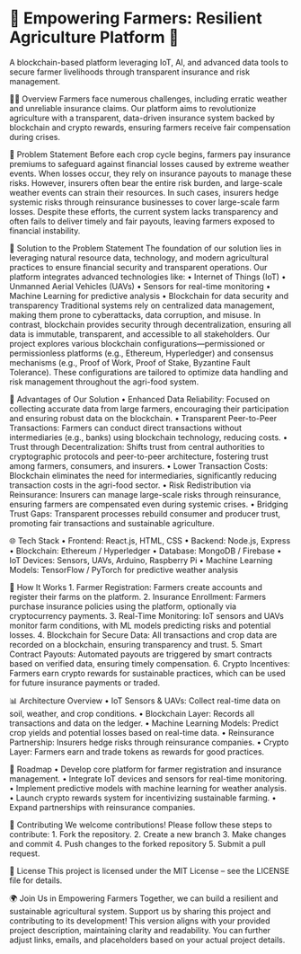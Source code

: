 # 🌾 Empowering Farmers: Resilient Agriculture Platform 🚀

A blockchain-based platform leveraging IoT, AI, and advanced data tools to secure farmer livelihoods through transparent insurance and risk management.

🧑‍🌾 Overview
     Farmers face numerous challenges, including erratic weather and unreliable insurance claims. Our platform aims to revolutionize          agriculture with a transparent, data-driven insurance system backed by blockchain and crypto rewards, ensuring farmers receive fair      compensation during crises.
     
🛑 Problem Statement
     Before each crop cycle begins, farmers pay insurance premiums to safeguard against financial losses caused by extreme weather            events. When losses occur, they rely on insurance payouts to manage these risks. However, insurers often bear the entire risk            burden, and large-scale weather events can strain their resources. In such cases, insurers hedge systemic risks through reinsurance      businesses to cover large-scale farm losses.
     Despite these efforts, the current system lacks transparency and often fails to deliver timely and fair payouts, leaving farmers         exposed to financial instability.
    
🌱 Solution to the Problem Statement
     The foundation of our solution lies in leveraging natural resource data, technology, and modern agricultural practices to ensure         financial security and transparent operations. Our platform integrates advanced technologies like:
       	•	Internet of Things (IoT)
       	•	Unmanned Aerial Vehicles (UAVs)
       	•	Sensors for real-time monitoring
       	•	Machine Learning for predictive analysis
       	•	Blockchain for data security and transparency
         Traditional systems rely on centralized data management, making them prone to cyberattacks, data corruption, and misuse. In              contrast, blockchain provides security through decentralization, ensuring all data is immutable, transparent, and accessible to          all stakeholders.
         Our project explores various blockchain configurations—permissioned or permissionless platforms (e.g., Ethereum, Hyperledger)            and consensus mechanisms (e.g., Proof of Work, Proof of Stake, Byzantine Fault Tolerance). These configurations are tailored to          optimize data handling and risk management throughout the agri-food system.

🌾 Advantages of Our Solution
       •	Enhanced Data Reliability: Focused on collecting accurate data from large farmers, encouraging their participation and ensuring          robust data on the blockchain.
       •	Transparent Peer-to-Peer Transactions: Farmers can conduct direct transactions without intermediaries (e.g., banks) using                blockchain technology, reducing costs.
       •	Trust through Decentralization: Shifts trust from central authorities to cryptographic protocols and peer-to-peer architecture,          fostering trust among farmers, consumers, and insurers.
       •	Lower Transaction Costs: Blockchain eliminates the need for intermediaries, significantly reducing transaction costs in the              agri-food sector.
       •	Risk Redistribution via Reinsurance: Insurers can manage large-scale risks through reinsurance, ensuring farmers are                     compensated even during systemic crises.
       •	Bridging Trust Gaps: Transparent processes rebuild consumer and producer trust, promoting fair transactions and sustainable              agriculture.

🌐 Tech Stack
       •	Frontend: React.js, HTML, CSS
       •	Backend: Node.js, Express
       •	Blockchain: Ethereum / Hyperledger
       •	Database: MongoDB / Firebase
       •	IoT Devices: Sensors, UAVs, Arduino, Raspberry Pi
       •	Machine Learning Models: TensorFlow / PyTorch for predictive weather analysis

🚀 How It Works
       1.	Farmer Registration: Farmers create accounts and register their farms on the platform.
       2.	Insurance Enrollment: Farmers purchase insurance policies using the platform, optionally via cryptocurrency payments.
       3.	Real-Time Monitoring: IoT sensors and UAVs monitor farm conditions, with ML models predicting risks and potential losses.
       4.	Blockchain for Secure Data: All transactions and crop data are recorded on a blockchain, ensuring transparency and trust.
       5.	Smart Contract Payouts: Automated payouts are triggered by smart contracts based on verified data, ensuring timely                       compensation.
       6.	Crypto Incentives: Farmers earn crypto rewards for sustainable practices, which can be used for future insurance payments or             traded.

📊 Architecture Overview
        •	IoT Sensors & UAVs: Collect real-time data on soil, weather, and crop conditions.
        •	Blockchain Layer: Records all transactions and data on the ledger.
        •	Machine Learning Models: Predict crop yields and potential losses based on real-time data.
        •	Reinsurance Partnership: Insurers hedge risks through reinsurance companies.
        •	Crypto Layer: Farmers earn and trade tokens as rewards for good practices.

🧭 Roadmap
        •	Develop core platform for farmer registration and insurance management.
        •	Integrate IoT devices and sensors for real-time monitoring.
        •	Implement predictive models with machine learning for weather analysis.
        •	Launch crypto rewards system for incentivizing sustainable farming.
        •	Expand partnerships with reinsurance companies.

🤝 Contributing
        We welcome contributions! Please follow these steps to contribute:
        1.	Fork the repository.
        2.	Create a new branch
        3.	Make changes and commit
        4.	Push changes to the forked repository
        5.	Submit a pull request.

📢 License
        This project is licensed under the MIT License – see the LICENSE file for details.


🌍 Join Us in Empowering Farmers
        Together, we can build a resilient and sustainable agricultural system. Support us by sharing this project and contributing to           its development!
        This version aligns with your provided project description, maintaining clarity and readability. You can further adjust links,           emails, and placeholders based on your actual project details.

